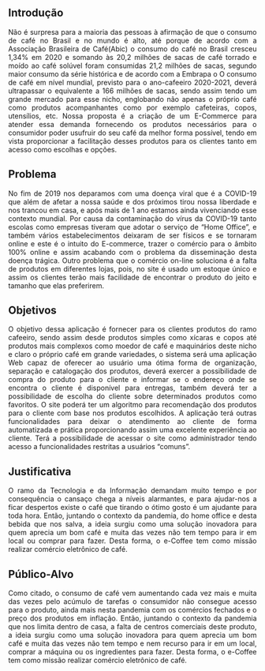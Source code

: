 ## Introdução

<p align= "justify">
Não é surpresa para a maioria das pessoas à afirmação de que o consumo de café no Brasil e no mundo é alto, até porque de acordo com a Associação Brasileira de Café(Abic) o consumo do café no Brasil cresceu 1,34% em 2020 e somando às 20,2 milhões de sacas de café torrado e moído ao café solúvel  foram consumidas 21,2 milhões de sacas, segundo maior consumo da série histórica e de acordo com a Embrapa o O consumo de café em nível mundial, previsto para o ano-cafeeiro 2020-2021, deverá ultrapassar o equivalente a 166 milhões de sacas, sendo assim tendo um grande mercado para esse nicho, englobando não apenas o próprio café como produtos acompanhantes como por exemplo cafeteiras, copos, utensílios, etc. Nossa proposta é a criação de um E-Commerce para atender essa demanda fornecendo os produtos necessários para o consumidor poder usufruir do seu café da melhor forma possível, tendo em vista proporcionar a facilitação desses produtos para os clientes tanto em acesso como escolhas e opções.
<p>

## Problema

<p align= "justify">
No fim de 2019 nos deparamos com uma doença viral que é a COVID-19 que além de afetar a nossa saúde e dos próximos tirou nossa liberdade e nos trancou em casa, e após mais de 1 ano estamos ainda vivenciando esse contexto mundial. Por causa da contaminação do vírus da COVID-19 tanto escolas como empresas tiveram que adotar o serviço de “Home Office”, e também vários estabelecimentos deixaram de ser físicos e se tornaram online e este é o intuito do E-commerce, trazer o comércio para o âmbito 100% online e assim acabando com o problema da disseminação desta doença trágica. Outro problema que o comércio on-line soluciona é a falta de produtos em diferentes lojas, pois, no site é usado um estoque único e assim os clientes terão mais facilidade de encontrar o produto do jeito e tamanho que elas preferirem.
</p>

## Objetivos

<p align= "justify">
O objetivo dessa aplicação é fornecer para os clientes produtos do ramo cafeeiro, sendo assim desde produtos simples como xícaras e copos até produtos mais complexos como moedor de café e maquinários deste nicho e claro o próprio café  em grande variedades, o sistema será uma aplicação Web capaz de oferecer ao usuário uma ótima forma de organização, separação e catalogação dos produtos, deverá exercer a possibilidade de compra do produto para o cliente e informar se o endereço onde se encontra o cliente é disponível para entregas, também deverá ter a possibilidade de escolha do cliente sobre determinados produtos como favoritos. O site poderá ter um algoritmo para recomendação dos produtos para o cliente com base nos produtos escolhidos. A aplicação terá outras funcionalidades para deixar o atendimento ao cliente de forma automatizada e prática proporcionando assim uma excelente experiência ao cliente. Terá a possibilidade de acessar o site como administrador tendo acesso a funcionalidades restritas a usuários “comuns”.
</p> 

## Justificativa

<p align= "justify">
O ramo da Tecnologia e da Informação demandam muito tempo e por consequência o cansaço chega a níveis alarmantes, e para ajudar-nos a ficar despertos existe o café que tirando o ótimo gosto é um ajudante para toda hora. Então, juntando o contexto da pandemia, do home office e desta bebida que nos salva, a ideia surgiu como uma solução inovadora para quem aprecia um bom café e muita das vezes não tem tempo para ir em local ou comprar para fazer. Desta forma, o e-Coffee tem como missão realizar comércio eletrônico de café.
</p>

## Público-Alvo

<p align= "justify">
Como citado, o consumo de café vem aumentando cada vez mais e muita das vezes pelo acúmulo de tarefas o consumidor não consegue acesso para o produto, ainda mais nesta pandemia com os comércios fechados e o preço dos produtos em inflação. Então, juntando o contexto da pandemia que nos limita dentro de casa, a falta de centros comerciais deste produto, a ideia surgiu como uma solução inovadora para quem aprecia um bom café e muita das vezes não tem tempo e nem recurso para ir em um local, comprar a máquina ou os ingredientes para fazer. Desta forma, o e-Coffee tem como missão realizar comércio eletrônico de café.
</p>
